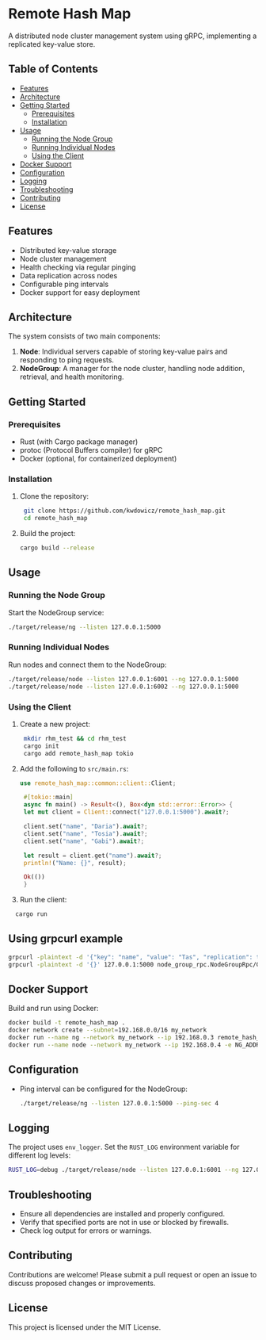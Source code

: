 # Remote Hash Map

A distributed node cluster management system using gRPC, implementing a replicated key-value store.

## Table of Contents

- [Features](#features)
- [Architecture](#architecture)
- [Getting Started](#getting-started)
  - [Prerequisites](#prerequisites)
  - [Installation](#installation)
- [Usage](#usage)
  - [Running the Node Group](#running-the-node-group)
  - [Running Individual Nodes](#running-individual-nodes)
  - [Using the Client](#using-the-client)
- [Docker Support](#docker-support)
- [Configuration](#configuration)
- [Logging](#logging)
- [Troubleshooting](#troubleshooting)
- [Contributing](#contributing)
- [License](#license)

## Features

- Distributed key-value storage
- Node cluster management
- Health checking via regular pinging
- Data replication across nodes
- Configurable ping intervals
- Docker support for easy deployment

## Architecture

The system consists of two main components:

1. **Node**: Individual servers capable of storing key-value pairs and responding to ping requests.
2. **NodeGroup**: A manager for the node cluster, handling node addition, retrieval, and health monitoring.

## Getting Started

### Prerequisites

- Rust (with Cargo package manager)
- protoc (Protocol Buffers compiler) for gRPC
- Docker (optional, for containerized deployment)

### Installation

1. Clone the repository:
   ```bash
    git clone https://github.com/kwdowicz/remote_hash_map.git
    cd remote_hash_map
   ```

2. Build the project:
   ```bash
   cargo build --release
   ```

## Usage

### Running the Node Group

Start the NodeGroup service:

```bash
./target/release/ng --listen 127.0.0.1:5000
```

### Running Individual Nodes

Run nodes and connect them to the NodeGroup:

```bash
./target/release/node --listen 127.0.0.1:6001 --ng 127.0.0.1:5000
./target/release/node --listen 127.0.0.1:6002 --ng 127.0.0.1:5000
```

### Using the Client

1. Create a new project:
   ```bash
    mkdir rhm_test && cd rhm_test
    cargo init
    cargo add remote_hash_map tokio
   ```

2. Add the following to `src/main.rs`:
   ```rust
   use remote_hash_map::common::client::Client;

    #[tokio::main]
    async fn main() -> Result<(), Box<dyn std::error::Error>> {
    let mut client = Client::connect("127.0.0.1:5000").await?;

    client.set("name", "Daria").await?;
    client.set("name", "Tosia").await?;
    client.set("name", "Gabi").await?;

    let result = client.get("name").await?;
    println!("Name: {}", result);

    Ok(())
    }
   ```

3. Run the client:
```bash
  cargo run
```

## Using grpcurl example
```bash
grpcurl -plaintext -d '{"key": "name", "value": "Tas", "replication": true }' 127.0.0.1:5021 node_rpc.NodeRpc/Set
grpcurl -plaintext -d '{}' 127.0.0.1:5000 node_group_rpc.NodeGroupRpc/GetServer
```

## Docker Support

Build and run using Docker:

```bash
docker build -t remote_hash_map .
docker network create --subnet=192.168.0.0/16 my_network
docker run --name ng --network my_network --ip 192.168.0.3 remote_hash_map ng
docker run --name node --network my_network --ip 192.168.0.4 -e NG_ADDRESS="192.168.0.3:5000" remote_hash_map node
```

## Configuration

- Ping interval can be configured for the NodeGroup:
  ```bash
  ./target/release/ng --listen 127.0.0.1:5000 --ping-sec 4
  ```

## Logging

The project uses `env_logger`. Set the `RUST_LOG` environment variable for different log levels:

```bash
RUST_LOG=debug ./target/release/node --listen 127.0.0.1:6001 --ng 127.0.0.1:5000
```

## Troubleshooting

- Ensure all dependencies are installed and properly configured.
- Verify that specified ports are not in use or blocked by firewalls.
- Check log output for errors or warnings.

## Contributing

Contributions are welcome! Please submit a pull request or open an issue to discuss proposed changes or improvements.

## License

This project is licensed under the MIT License.